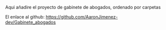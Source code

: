 Aqui añadire el proyecto de gabinete de abogados,
ordenado por carpetas

El enlace al github:
https://github.com/AaronJimenez-dev/Gabinete_abogados